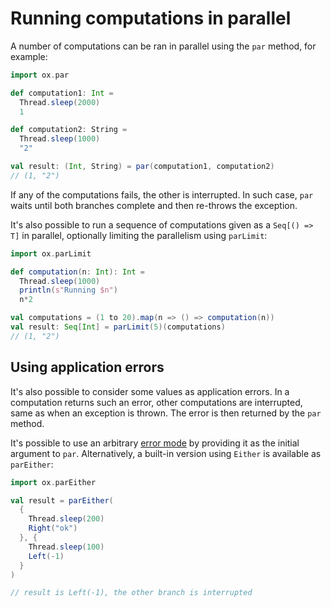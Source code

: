 # Running computations in parallel

A number of computations can be ran in parallel using the `par` method, for example:

```scala mdoc:compile-only
import ox.par

def computation1: Int =
  Thread.sleep(2000)
  1

def computation2: String =
  Thread.sleep(1000)
  "2"

val result: (Int, String) = par(computation1, computation2)
// (1, "2")
```

If any of the computations fails, the other is interrupted. In such case, `par` waits until both branches complete 
and then re-throws the exception.

It's also possible to run a sequence of computations given as a `Seq[() => T]` in parallel, optionally limiting the
parallelism using `parLimit`:

```scala mdoc:compile-only
import ox.parLimit

def computation(n: Int): Int =
  Thread.sleep(1000)
  println(s"Running $n")
  n*2

val computations = (1 to 20).map(n => () => computation(n))
val result: Seq[Int] = parLimit(5)(computations)
// (1, "2")
```

## Using application errors

It's also possible to consider some values as application errors. In a computation returns such an error, other 
computations are interrupted, same as when an exception is thrown. The error is then returned by the `par` method.

It's possible to use an arbitrary [error mode](error-handling.md) by providing it as the initial argument to `par`.
Alternatively, a built-in version using `Either` is available as `parEither`:

```scala mdoc:compile-only
import ox.parEither

val result = parEither(
  {
    Thread.sleep(200)
    Right("ok")
  }, {
    Thread.sleep(100)
    Left(-1)
  }
)

// result is Left(-1), the other branch is interrupted
```
